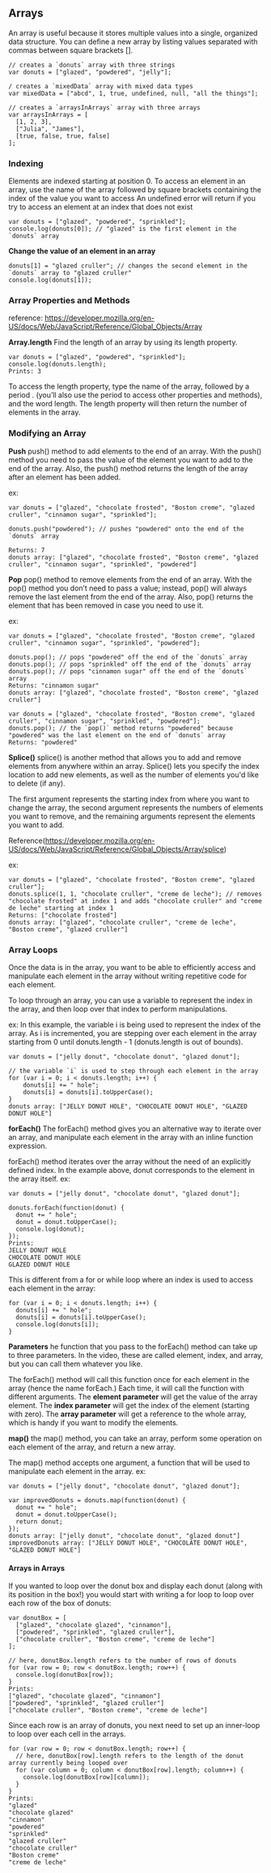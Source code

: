 ## Arrays

 An array is useful because it stores multiple values into a single, organized data structure. You can define a new array by listing values separated with commas between square brackets [].

 ```
 // creates a `donuts` array with three strings
var donuts = ["glazed", "powdered", "jelly"];
```
```
/ creates a `mixedData` array with mixed data types
var mixedData = ["abcd", 1, true, undefined, null, "all the things"];
```
```
// creates a `arraysInArrays` array with three arrays
var arraysInArrays = [
  [1, 2, 3], 
  ["Julia", "James"], 
  [true, false, true, false]
];
```

### Indexing 

Elements are indexed starting at position 0.
To access an element in an array, use the name of the array followed by square brackets containing the index of the value you want to access
	An undefined error will return if you try to access an element at an index that does not exist
```
var donuts = ["glazed", "powdered", "sprinkled"];
console.log(donuts[0]); // "glazed" is the first element in the `donuts` array
```

**Change the value of an element in an array**
```
donuts[1] = "glazed cruller"; // changes the second element in the `donuts` array to "glazed cruller"
console.log(donuts[1]); 
```

### Array Properties and Methods

reference: https://developer.mozilla.org/en-US/docs/Web/JavaScript/Reference/Global_Objects/Array

**Array.length**
Find the length of an array by using its length property.
```
var donuts = ["glazed", "powdered", "sprinkled"];
console.log(donuts.length);
Prints: 3
```

To access the length property, type the name of the array, followed by a period . (you’ll also use the period to access other properties and methods), and the word length. The length property will then return the number of elements in the array.

### Modifying an Array

**Push**
push() method to add elements to the end of an array.
With the push() method you need to pass the value of the element you want to add to the end of the array. Also, the push() method returns the length of the array after an element has been added.

ex:
```
var donuts = ["glazed", "chocolate frosted", "Boston creme", "glazed cruller", "cinnamon sugar", "sprinkled"];

donuts.push("powdered"); // pushes "powdered" onto the end of the `donuts` array

Returns: 7
donuts array: ["glazed", "chocolate frosted", "Boston creme", "glazed cruller", "cinnamon sugar", "sprinkled", "powdered"]
```


**Pop**
pop() method to remove elements from the end of an array.
With the pop() method you don’t need to pass a value; instead, pop() will always remove the last element from the end of the array. Also, pop() returns the element that has been removed in case you need to use it.

ex:
```
var donuts = ["glazed", "chocolate frosted", "Boston creme", "glazed cruller", "cinnamon sugar", "sprinkled", "powdered"];

donuts.pop(); // pops "powdered" off the end of the `donuts` array
donuts.pop(); // pops "sprinkled" off the end of the `donuts` array
donuts.pop(); // pops "cinnamon sugar" off the end of the `donuts` array
Returns: "cinnamon sugar"
donuts array: ["glazed", "chocolate frosted", "Boston creme", "glazed cruller"]
```
```
var donuts = ["glazed", "chocolate frosted", "Boston creme", "glazed cruller", "cinnamon sugar", "sprinkled", "powdered"];
donuts.pop(); // the `pop()` method returns "powdered" because "powdered" was the last element on the end of `donuts` array
Returns: "powdered"
```

**Splice()**
splice() is another method that allows you to add and remove elements from anywhere within an array.
Splice() lets you specify the index location to add new elements, as well as the number of elements you'd like to delete (if any).

The first argument represents the starting index from where you want to change the array, the second argument represents the numbers of elements you want to remove, and the remaining arguments represent the elements you want to add.

Reference(https://developer.mozilla.org/en-US/docs/Web/JavaScript/Reference/Global_Objects/Array/splice)

ex:
```
var donuts = ["glazed", "chocolate frosted", "Boston creme", "glazed cruller"];
donuts.splice(1, 1, "chocolate cruller", "creme de leche"); // removes "chocolate frosted" at index 1 and adds "chocolate cruller" and "creme de leche" starting at index 1
Returns: ["chocolate frosted"]
donuts array: ["glazed", "chocolate cruller", "creme de leche", "Boston creme", "glazed cruller"]
```

### Array Loops

Once the data is in the array, you want to be able to efficiently access and manipulate each element in the array without writing repetitive code for each element.

To loop through an array, you can use a variable to represent the index in the array, and then loop over that index to perform manipulations.

ex: In this example, the variable i is being used to represent the index of the array. As i is incremented, you are stepping over each element in the array starting from 0 until donuts.length - 1 (donuts.length is out of bounds).

```
var donuts = ["jelly donut", "chocolate donut", "glazed donut"];

// the variable `i` is used to step through each element in the array
for (var i = 0; i < donuts.length; i++) {
    donuts[i] += " hole";
    donuts[i] = donuts[i].toUpperCase();
}
donuts array: ["JELLY DONUT HOLE", "CHOCOLATE DONUT HOLE", "GLAZED DONUT HOLE"]
```
**forEach()**
The forEach() method gives you an alternative way to iterate over an array, and manipulate each element in the array with an inline function expression.

forEach() method iterates over the array without the need of an explicitly defined index. In the example above, donut corresponds to the element in the array itself. 
ex:
```
var donuts = ["jelly donut", "chocolate donut", "glazed donut"];

donuts.forEach(function(donut) {
  donut += " hole";
  donut = donut.toUpperCase();
  console.log(donut);
});
Prints:
JELLY DONUT HOLE
CHOCOLATE DONUT HOLE
GLAZED DONUT HOLE
```

This is different from a for or while loop where an index is used to access each element in the array:
```
for (var i = 0; i < donuts.length; i++) {
  donuts[i] += " hole";
  donuts[i] = donuts[i].toUpperCase();
  console.log(donuts[i]);
}
```

**Parameters**
he function that you pass to the forEach() method can take up to three parameters. In the video, these are called element, index, and array, but you can call them whatever you like.

The forEach() method will call this function once for each element in the array (hence the name forEach.) Each time, it will call the function with different arguments. 
The **element parameter** will get the value of the array element. 
The **index parameter** will get the index of the element (starting with zero). 
The **array parameter** will get a reference to the whole array, which is handy if you want to modify the elements.

**map()**
the map() method, you can take an array, perform some operation on each element of the array, and return a new array.

The map() method accepts one argument, a function that will be used to manipulate each element in the array.
ex:
```
var donuts = ["jelly donut", "chocolate donut", "glazed donut"];

var improvedDonuts = donuts.map(function(donut) {
  donut += " hole";
  donut = donut.toUpperCase();
  return donut;
});
donuts array: ["jelly donut", "chocolate donut", "glazed donut"]
improvedDonuts array: ["JELLY DONUT HOLE", "CHOCOLATE DONUT HOLE", "GLAZED DONUT HOLE"]
```

#### Arrays in Arrays

If you wanted to loop over the donut box and display each donut (along with its position in the box!) you would start with writing a for loop to loop over each row of the box of donuts:

```
var donutBox = [
  ["glazed", "chocolate glazed", "cinnamon"],
  ["powdered", "sprinkled", "glazed cruller"],
  ["chocolate cruller", "Boston creme", "creme de leche"]
];

// here, donutBox.length refers to the number of rows of donuts
for (var row = 0; row < donutBox.length; row++) {
  console.log(donutBox[row]);
}
Prints:
["glazed", "chocolate glazed", "cinnamon"]
["powdered", "sprinkled", "glazed cruller"]
["chocolate cruller", "Boston creme", "creme de leche"]
```

Since each row is an array of donuts, you next need to set up an inner-loop to loop over each cell in the arrays.
```
for (var row = 0; row < donutBox.length; row++) {
  // here, donutBox[row].length refers to the length of the donut array currently being looped over
  for (var column = 0; column < donutBox[row].length; column++) {
    console.log(donutBox[row][column]);
  }
}
Prints:
"glazed"
"chocolate glazed"
"cinnamon"
"powdered"
"sprinkled"
"glazed cruller"
"chocolate cruller"
"Boston creme"
"creme de leche"
```

